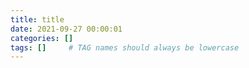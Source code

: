 ```yaml
---
title: title
date: 2021-09-27 00:00:01
categories: []
tags: []     # TAG names should always be lowercase
---
```

